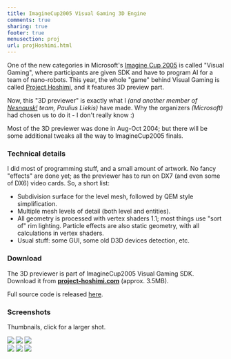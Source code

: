 ```yaml
---
title: ImagineCup2005 Visual Gaming 3D Engine
comments: true
sharing: true
footer: true
menusection: proj
url: projHoshimi.html
---
```


<p>
One of the new categories in Microsoft's <a href='http://imagine.thespoke.net'>Imagine Cup 2005</a> is called "Visual Gaming", where participants
are given SDK and have to program AI for a team of nano-robots. This year, the whole "game" behind Visual Gaming is called
<a href="http://www.project-hoshimi.com/">Project Hoshimi</a>, and it features 3D preview part.
</p>
<p>
Now, this "3D previewer" is exactly what I <em>(and another member of <a href="http://www.nesnausk.org">Nesnausk!</a> team, Paulius Liekis)</em> have made.
Why the organizers <em>(Microsoft)</em> had chosen us to do it - I don't really know :)
</p>
<p>
Most of the 3D previewer was done in Aug-Oct 2004; but there will be some additional tweaks all the way to ImagineCup2005 finals.
</p>


<H3>Technical details</H3>
<p>
I did most of programming stuff, and a small amount of artwork. No fancy "effects" are done yet; as the previewer has to run on DX7 (and even some of DX6)
video cards. So, a short list:
<UL>
<li>Subdivision surface for the level mesh, followed by QEM style simplification.</li>
<li>Multiple mesh levels of detail (both level and entities).</li>
<li>All geometry is processed with vertex shaders 1.1; most things use "sort of" rim lighting. Particle effects are also static geometry, with
	all calculations in vertex shaders.</li>
<li>Usual stuff: some GUI, some old D3D devices detection, etc.</li>
</ul>
</P>


<H3>Download</H3>
<p>
The 3D previewer is part of ImagineCup2005 Visual Gaming SDK.<br>
Download it from <a href="http://www.project-hoshimi.com/"><strong>project-hoshimi.com</strong></a> (approx. 3.5MB).
</p>
<p>
Full source code is released <a href="http://dingus.berlios.de/index.php?n=Main.ProjNanobots">here</a>.
</p>

<H3>Screenshots</H3>
<P>
Thumbnails, click for a larger shot.
</P>
<a href="img/ProjHoshimi01.jpg"><img src="img/tn/ProjHoshimi01.jpg"></a>
<a href="img/ProjHoshimi02.jpg"><img src="img/tn/ProjHoshimi02.jpg"></a>
<a href="img/ProjHoshimi03.jpg"><img src="img/tn/ProjHoshimi03.jpg"></a><br>
<a href="img/ProjHoshimi04.jpg"><img src="img/tn/ProjHoshimi04.jpg"></a>
<a href="img/ProjHoshimi05.jpg"><img src="img/tn/ProjHoshimi05.jpg"></a>
<a href="img/ProjHoshimi06.jpg"><img src="img/tn/ProjHoshimi06.jpg"></a>
